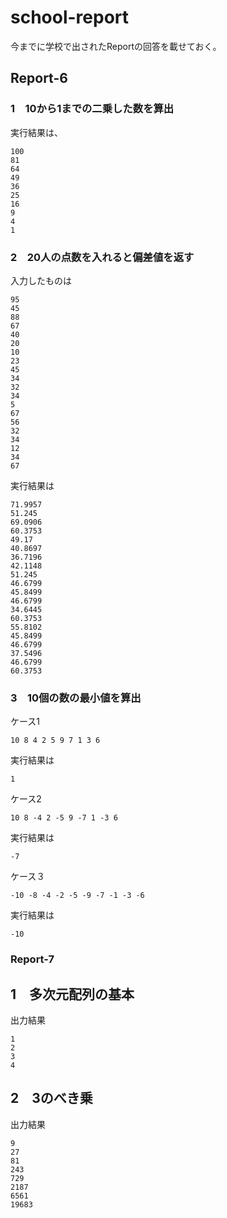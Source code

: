 # school-report
今までに学校で出されたReportの回答を載せておく。
## Report-6
### 1　10から1までの二乗した数を算出
実行結果は、
```
100
81
64
49
36
25
16
9
4
1
```
### 2　20人の点数を入れると偏差値を返す
入力したものは
```
95
45
88
67
40
20
10
23
45
34
32
34
5
67
56
32
34
12
34
67
```
実行結果は
```
71.9957
51.245
69.0906
60.3753
49.17
40.8697
36.7196
42.1148
51.245
46.6799
45.8499
46.6799
34.6445
60.3753
55.8102
45.8499
46.6799
37.5496
46.6799
60.3753
```
### 3　10個の数の最小値を算出
ケース1
```
10 8 4 2 5 9 7 1 3 6
```
実行結果は
```
1
```
ケース2
```
10 8 -4 2 -5 9 -7 1 -3 6
```
実行結果は
```
-7
```
ケース３
```
-10 -8 -4 -2 -5 -9 -7 -1 -3 -6
```
実行結果は
```
-10
```
### Report-7
## 1　多次元配列の基本
出力結果
```
1
2
3
4
```
## 2　3のべき乗
出力結果
```
9
27
81
243
729
2187
6561
19683
```
